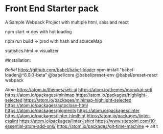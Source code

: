 # Front End Starter pack

A Sample Webpack Project with multiple html, sass and react

npm start => dev with hot loading

npm run build => prod with hash and sourceMap

statistics.html => visualizer


#Installation:

*Babel*
https://github.com/babel/babel-loader
npm install "babel-loader@^8.0.0-beta" @babel/core @babel/preset-env @babel/preset-react webpack


*Atom*
https://atom.io/themes/seti-ui
https://atom.io/themes/monokai-seti
https://atom.io/packages/minimap
https://atom.io/packages/highlight-selected
https://atom.io/packages/minimap-highlight-selected
https://atom.io/packages/autoclose-html
https://atom.io/packages/pigments
https://atom.io/packages/linter
https://atom.io/packages/linter-htmlhint
https://atom.io/packages/linter-csslint
https://atom.io/packages/linter-jshint
https://www.sitepoint.com/10-essential-atom-add-ons/
https://atom.io/packages/git-time-machine => alt t
